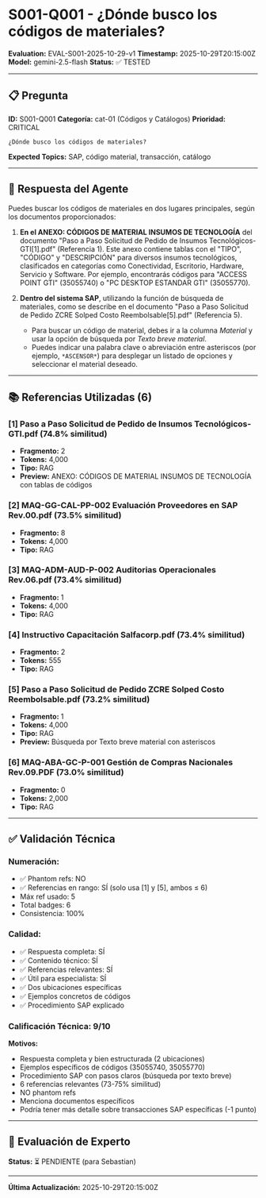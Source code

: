 # S001-Q001 - ¿Dónde busco los códigos de materiales?

**Evaluation:** EVAL-S001-2025-10-29-v1
**Timestamp:** 2025-10-29T20:15:00Z
**Model:** gemini-2.5-flash
**Status:** ✅ TESTED

---

## 📋 Pregunta

**ID:** S001-Q001
**Categoría:** cat-01 (Códigos y Catálogos)
**Prioridad:** CRITICAL

```
¿Dónde busco los códigos de materiales?
```

**Expected Topics:** SAP, código material, transacción, catálogo

---

## 💬 Respuesta del Agente

Puedes buscar los códigos de materiales en dos lugares principales, según los documentos proporcionados:

1. **En el ANEXO: CÓDIGOS DE MATERIAL INSUMOS DE TECNOLOGÍA** del documento "Paso a Paso Solicitud de Pedido de Insumos Tecnológicos-GTI[1].pdf" (Referencia 1). Este anexo contiene tablas con el "TIPO", "CÓDIGO" y "DESCRIPCIÓN" para diversos insumos tecnológicos, clasificados en categorías como Conectividad, Escritorio, Hardware, Servicio y Software. Por ejemplo, encontrarás códigos para "ACCESS POINT GTI" (35055740) o "PC DESKTOP ESTANDAR GTI" (35055770).

2. **Dentro del sistema SAP**, utilizando la función de búsqueda de materiales, como se describe en el documento "Paso a Paso Solicitud de Pedido ZCRE Solped Costo Reembolsable[5].pdf" (Referencia 5).
   - Para buscar un código de material, debes ir a la columna *Material* y usar la opción de búsqueda por *Texto breve material*.
   - Puedes indicar una palabra clave o abreviación entre asteriscos (por ejemplo, `*ASCENSOR*`) para desplegar un listado de opciones y seleccionar el material deseado.

---

## 📚 Referencias Utilizadas (6)

### [1] Paso a Paso Solicitud de Pedido de Insumos Tecnológicos-GTI.pdf (74.8% similitud)
- **Fragmento:** 2
- **Tokens:** 4,000
- **Tipo:** RAG
- **Preview:** ANEXO: CÓDIGOS DE MATERIAL INSUMOS DE TECNOLOGÍA con tablas de códigos

### [2] MAQ-GG-CAL-PP-002 Evaluación Proveedores en SAP Rev.00.pdf (73.5% similitud)
- **Fragmento:** 8
- **Tokens:** 4,000
- **Tipo:** RAG

### [3] MAQ-ADM-AUD-P-002 Auditorias Operacionales Rev.06.pdf (73.4% similitud)
- **Fragmento:** 1
- **Tokens:** 4,000
- **Tipo:** RAG

### [4] Instructivo Capacitación Salfacorp.pdf (73.4% similitud)
- **Fragmento:** 2
- **Tokens:** 555
- **Tipo:** RAG

### [5] Paso a Paso Solicitud de Pedido ZCRE Solped Costo Reembolsable.pdf (73.2% similitud)
- **Fragmento:** 1
- **Tokens:** 4,000
- **Tipo:** RAG
- **Preview:** Búsqueda por Texto breve material con asteriscos

### [6] MAQ-ABA-GC-P-001 Gestión de Compras Nacionales Rev.09.PDF (73.0% similitud)
- **Fragmento:** 0
- **Tokens:** 2,000
- **Tipo:** RAG

---

## ✅ Validación Técnica

### Numeración:
- ✅ Phantom refs: NO
- ✅ Referencias en rango: SÍ (solo usa [1] y [5], ambos ≤ 6)
- Máx ref usado: 5
- Total badges: 6
- Consistencia: 100%

### Calidad:
- ✅ Respuesta completa: SÍ
- ✅ Contenido técnico: SÍ
- ✅ Referencias relevantes: SÍ
- ✅ Útil para especialista: SÍ
- ✅ Dos ubicaciones específicas
- ✅ Ejemplos concretos de códigos
- ✅ Procedimiento SAP explicado

### Calificación Técnica: 9/10

**Motivos:**
- Respuesta completa y bien estructurada (2 ubicaciones)
- Ejemplos específicos de códigos (35055740, 35055770)
- Procedimiento SAP con pasos claros (búsqueda por texto breve)
- 6 referencias relevantes (73-75% similitud)
- NO phantom refs
- Menciona documentos específicos
- Podría tener más detalle sobre transacciones SAP específicas (-1 punto)

---

## 👥 Evaluación de Experto

**Status:** ⏳ PENDIENTE (para Sebastian)

---

**Última Actualización:** 2025-10-29T20:15:00Z

